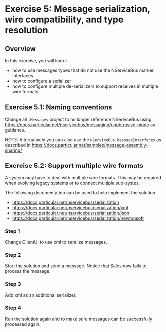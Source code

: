# Exercise 5: Message serialization, wire compatibility, and type resolution

## Overview

In this exercise, you will learn:

- how to use messages types that do not use the NServiceBus marker interfaces.
- how to configure a serializer
- how to configure multiple de-serializers to support receives in multiple wire formats

## Exercise 5.1:  Naming conventions

Change all `.Messages` project to no longer reference NServiceBus using https://docs.particular.net/nservicebus/messaging/unobtrusive-mode as guidance.

NOTE: Alternatively you can also use the `NServiceBus.MessageInterfaces` as described in https://docs.particular.net/samples/message-assembly-sharing/

## Exercise 5.2: Support multiple wire formats

A system may have to deal with multiple wire formats. This may be required when evolving legacy systems or to connect multiple sub-systes.

The following documentation can be used to help implement the solution.

- https://docs.particular.net/nservicebus/serialization
- https://docs.particular.net/nservicebus/serialization/xml
- https://docs.particular.net/nservicebus/serialization/json
- https://docs.particular.net/nservicebus/serialization/newtonsoft

### Step 1

Change ClientUI to use xml to seralize messages.

### Step 2

Start the solution and send a message. Notice that Sales now fails to process the message.

### Step 3

Add xml as an additional serializer.

### Step 4

Run the solution again and to make sure messages can be successfully processed again.
